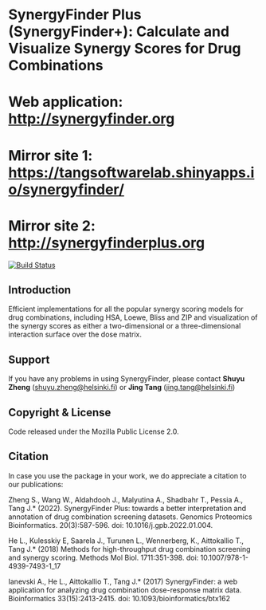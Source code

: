 # SynergyFinder Plus (SynergyFinder+): Calculate and Visualize Synergy Scores for Drug Combinations
# Web application: http://synergyfinder.org
# Mirror site 1: https://tangsoftwarelab.shinyapps.io/synergyfinder/
# Mirror site 2: http://synergyfinderplus.org
[![Build Status](https://travis-ci.org/hly89/synergyfinder.svg?branch=master)](https://travis-ci.org/hly89/synergyfinder)

## Introduction
Efficient implementations for all the popular synergy scoring models for drug combinations, including HSA, Loewe, Bliss and ZIP and visualization of the synergy scores as either a two-dimensional or a three-dimensional interaction surface over the dose matrix.

## Support
If you have any problems in using SynergyFinder, please contact **Shuyu Zheng** (shuyu.zheng@helsinki.fi) or **Jing Tang** (jing.tang@helsinki.fi)

## Copyright & License

Code released under the Mozilla Public License 2.0. 

## Citation

In case you use the package in your work, we do appreciate a citation to our publications:

Zheng S., Wang W., Aldahdooh J., Malyutina A., Shadbahr T., Pessia A., Tang J.* (2022). SynergyFinder Plus: towards a better interpretation and annotation of drug combination screening datasets. Genomics Proteomics Bioinformatics. 20(3):587-596. doi: 10.1016/j.gpb.2022.01.004.

He L., Kulesskiy E, Saarela J., Turunen L., Wennerberg, K., Aittokallio T., Tang J.* (2018) Methods for high-throughput drug combination screening and synergy scoring. Methods Mol Biol. 1711:351-398. doi: 10.1007/978-1-4939-7493-1_17

Ianevski A., He L., Aittokallio T., Tang J.* (2017) SynergyFinder: a web application for analyzing drug combination dose-response matrix data. Bioinformatics 33(15):2413-2415. doi: 10.1093/bioinformatics/btx162



